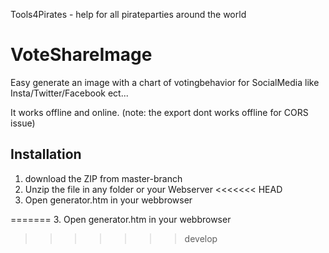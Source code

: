 Tools4Pirates - help for all pirateparties around the world 

# VoteShareImage
Easy generate an image with a chart of votingbehavior for SocialMedia like Insta/Twitter/Facebook ect... 

It works offline and online.
(note: the export dont works offline for CORS issue) 


## Installation
1. download the ZIP from master-branch
2. Unzip the file in any folder or your Webserver
<<<<<<< HEAD
3. Open generator.htm in your webbrowser

=======
3. Open generator.htm in your webbrowser
>>>>>>> develop
